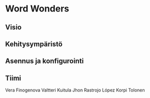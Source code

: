 # Word Wonders
## Visio

## Kehitysympäristö

## Asennus ja konfigurointi

## Tiimi
Vera Finogenova
Valtteri Kuitula
Jhon Rastrojo López
Korpi Tolonen
